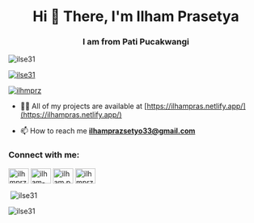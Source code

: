<h1 align="center">Hi 👋 There, I'm Ilham Prasetya</h1>
<h3 align="center">I am from Pati Pucakwangi</h3>

<p align="left"> <img src="https://komarev.com/ghpvc/?username=ilse31&label=Profile%20views&color=0e75b6&style=flat"
        alt="ilse31" /> </p>

<p align="left"> <a href="https://github.com/ryo-ma/github-profile-trophy"><img
            src="https://github-profile-trophy.vercel.app/?username=ilse31" alt="ilse31" /></a> </p>

<p align="left"> <a href="https://twitter.com/ilhmprz" target="blank"><img
            src="https://img.shields.io/twitter/follow/ilhmprz?logo=twitter&style=for-the-badge" alt="ilhmprz" /></a>
</p>

- 👨‍💻 All of my projects are available at [https://ilhampras.netlify.app/](https://ilhampras.netlify.app/)

- 📫 How to reach me **ilhamprazsetyo33@gmail.com**

<h3 align="left">Connect with me:</h3>
<p align="left">
    <a href="https://twitter.com/ilhmprz" target="blank"><img align="center"
            src="https://raw.githubusercontent.com/rahuldkjain/github-profile-readme-generator/master/src/images/icons/Social/twitter.svg"
            alt="ilhmprz" height="30" width="40" /></a>
    <a href="https://linkedin.com/in/ilham-prasetya-706725144" target="blank"><img align="center"
            src="https://raw.githubusercontent.com/rahuldkjain/github-profile-readme-generator/master/src/images/icons/Social/linked-in-alt.svg"
            alt="ilham-prasetya-706725144" height="30" width="40" /></a>
    <a href="https://fb.com/ilham.praas.54" target="blank"><img align="center"
            src="https://raw.githubusercontent.com/rahuldkjain/github-profile-readme-generator/master/src/images/icons/Social/facebook.svg"
            alt="ilham.praas.54" height="30" width="40" /></a>
    <a href="https://instagram.com/ilhmprz" target="blank"><img align="center"
            src="https://raw.githubusercontent.com/rahuldkjain/github-profile-readme-generator/master/src/images/icons/Social/instagram.svg"
            alt="ilhmprz" height="30" width="40" /></a>
</p>

<p>&nbsp;<img align="center" src="https://github-readme-stats.vercel.app/api?username=ilse31&show_icons=true&locale=en"
        alt="ilse31" /></p>

<p><img align="center" src="https://github-readme-streak-stats.herokuapp.com/?user=ilse31&" alt="ilse31" /></p>
